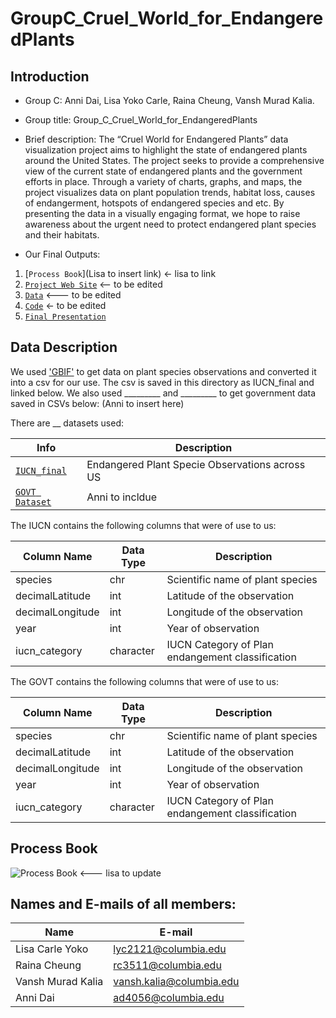 # GroupC_Cruel_World_for_EndangeredPlants


## Introduction

- Group C: Anni Dai, Lisa Yoko Carle, Raina Cheung, Vansh Murad Kalia.

- Group title: Group_C_Cruel_World_for_EndangeredPlants

- Brief description: The “Cruel World for Endangered Plants” data visualization project aims to highlight the state of endangered plants around the United States. The project seeks to provide a comprehensive view of the current state of endangered plants and the government efforts in place. Through a variety of charts, graphs, and maps, the project visualizes data on plant population trends, habitat loss, causes of endangerment, hotspots of endangered species and etc. By presenting the data in a visually engaging format, we hope to raise awareness about the urgent need to protect endangered plant species and their habitats.

- Our Final Outputs:
1. [`Process Book`](Lisa to insert link) <- lisa to link
2. [`Project Web Site`](TBA) <-- to be edited
3. [`Data`](https://github.com/QMSS-G5063-2023/Group_A_Carbon-Emission/tree/main/data) <--- to be edited
4. [`Code`](https://github.com/QMSS-G5063-2023/Group_A_Carbon-Emission/blob/main/Project.Rmd) <- to be edited
5. [`Final Presentation`](https://youtu.be/XBb9lB_NzEE)

## Data Description

We used ['GBIF'](https://www.gbif.org/occurrence/search) to get data on plant species observations and converted it into a csv for our use. The csv is saved in this directory as IUCN_final and linked below. We also used _________ and _________ to get government data saved in CSVs below: (Anni to insert here)

There are __ datasets used:

| Info                  | Description |
|-------------------------------|-------------|
| [`IUCN_final`](https://github.com/QMSS-G5063-2023/GroupC_Cruel_World_for_EndangeredPlants/blob/main/data/IUCN_final.csv.zip) | Endangered Plant Specie Observations across US |
| [`GOVT Dataset`](https://github.com/QMSS-G5063-2023/GroupC_Cruel_World_for_EndangeredPlants/blob/main/data/IUCN_final.csv.zip) | Anni to incldue |

The IUCN contains the following columns that were of use to us:

| Column Name | Data Type | Description |
|-------------|-----------|-------------|
| species     | chr | Scientific name of plant species |
| decimalLatitude      | int | Latitude of the observation |
| decimalLongitude   | int | Longitude of the observation |
| year| int | Year of observation |
| iucn_category        | character | IUCN Category of Plan endangement classification |

The GOVT contains the following columns that were of use to us:

| Column Name | Data Type | Description |
|-------------|-----------|-------------|
| species     | chr | Scientific name of plant species |
| decimalLatitude      | int | Latitude of the observation |
| decimalLongitude   | int | Longitude of the observation |
| year| int | Year of observation |
| iucn_category        | character | IUCN Category of Plan endangement classification |



## Process Book
![Process Book](ProcessBook/ProcessBook_GroupA.png) <--- lisa to update

## Names and E-mails of all members: 

|  Name   | E-mail  |
|  ---   | ---  |
|  Lisa Carle Yoko   | lyc2121@columbia.edu  |
|  Raina Cheung  | rc3511@columbia.edu  |
| Vansh Murad Kalia | vansh.kalia@columbia.edu |
| Anni Dai | ad4056@columbia.edu |
